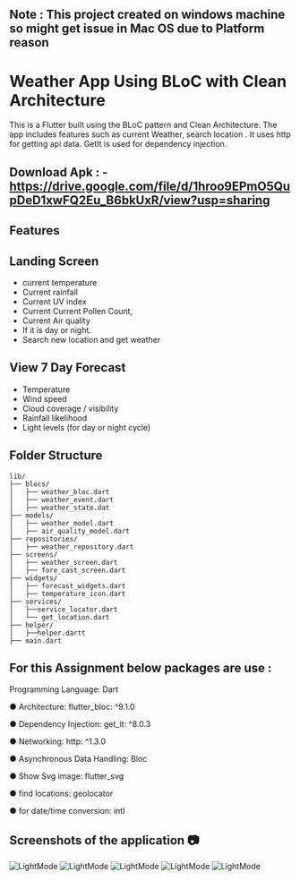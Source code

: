 ## Note : This project created on windows machine so might get issue in Mac OS due to Platform reason


# Weather App Using BLoC with Clean Architecture
This is a Flutter built using the BLoC pattern and Clean Architecture. The app includes features such as current Weather, search location . It uses http for getting api data. GetIt is used for dependency injection.

## Download Apk : - https://drive.google.com/file/d/1hroo9EPmO5QupDeD1xwFQ2Eu_B6bkUxR/view?usp=sharing


## Features

## Landing Screen
- current temperature
- Current rainfall
- Current UV index
- Current Current Pollen Count,
- Current Air quality
- If it is day or night.
- Search new location and get weather
## View 7 Day Forecast
- Temperature
- Wind speed
- Cloud coverage / visibility
- Rainfall likelihood 
- Light levels (for day or night cycle)



## Folder Structure
```
lib/
├── blocs/
│   ├── weather_bloc.dart
│   ├── weather_event.dart
│   ├── weather_state.dat
├── models/
│   ├── weather_model.dart
│   ├── air_quality_model.dart
├── repositories/
│   ├── weather_repository.dart
├── screens/
│   ├── weather_screen.dart
│   ├── fore_cast_screen.dart
├── widgets/
│   ├── forecast_widgets.dart
│   ├── temperature_icon.dart
├── services/
│   ├──service_locator.dart
│   └── get_location.dart
├── helper/
│   ├──helper.dartt
├── main.dart
```


## **For this Assignment below packages are use :**

Programming Language: Dart

● Architecture:  flutter_bloc: ^9.1.0

● Dependency Injection: get_it: ^8.0.3

● Networking:  http: ^1.3.0

● Asynchronous Data Handling: Bloc

● Show Svg image: flutter_svg

● find locations: geolocator

● for date/time conversion: intl


## Screenshots of the application 📷

![LightMode](https://github.com/kartikartik/weatherApp/blob/main/1.jpeg)
![LightMode](https://github.com/kartikartik/weatherApp/blob/main/2.jpeg)
![LightMode](https://github.com/kartikartik/weatherApp/blob/main/3.jpeg)
![LightMode](https://github.com/kartikartik/weatherApp/blob/main/4.jpeg)
![LightMode](https://github.com/kartikartik/weatherApp/blob/main/5.jpeg)

